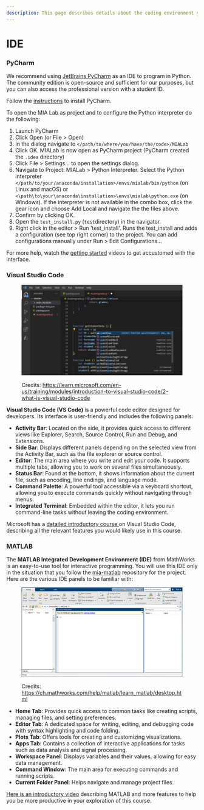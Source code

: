 ```yaml
---
description: This page describes details about the coding environment you will use.
---
```


# IDE

### **PyCharm**

We recommend using [JetBrains PyCharm](https://www.jetbrains.com/pycharm/) as an IDE to program in Python. The community edition is open-source and sufficient for our purposes, but you can also access the professional version with a student ID.&#x20;

Follow the [instructions](https://www.jetbrains.com/help/pycharm/requirements-installation-and-launching.html) to install PyCharm.

To open the MIA Lab as project and to configure the Python interpreter do the following:

1. Launch PyCharm
2. Click Open (or File > Open)
3. In the dialog navigate to `</path/to/where/you/have/the/code>/MIALab`
4. Click OK. MIALab is now open as PyCharm project (PyCharm created the `.idea` directory)
5. Click File > Settings... to open the settings dialog.
6. Navigate to Project: MIALab > Python Interpreter. Select the Python interpreter `</path/to/your/anaconda/installation>/envs/mialab/bin/python` (on Linux and macOS) or `<\path\to\your\anaconda\installation>\envs\mialab\python.exe` (on Windows). If the interpreter is not available in the combo box, click the gear icon and choose Add Local and navigate the the files above.
7. Confirm by clicking OK.
8. Open the `test_install.py` (`test`directory) in the navigator.
9. Right click in the editor > Run 'test\_install'. Runs the test\_install and adds a configuration (see top right corner) to the project. You can add configurations manually under Run > Edit Configurations...

For more help, watch the [getting started](https://www.jetbrains.com/pycharm/documentation/) videos to get accustomed with the interface.

### Visual Studio Code

<figure><img src="../.gitbook/assets/visual-studio-code.png" alt=""><figcaption><p>Credits: <a href="https://learn.microsoft.com/en-us/training/modules/introduction-to-visual-studio-code/2-what-is-visual-studio-code">https://learn.microsoft.com/en-us/training/modules/introduction-to-visual-studio-code/2-what-is-visual-studio-code</a></p></figcaption></figure>

**Visual Studio Code (VS Code)** is a powerful code editor designed for developers. Its interface is user-friendly and includes the following panels:

* **Activity Bar**: Located on the side, it provides quick access to different views like Explorer, Search, Source Control, Run and Debug, and Extensions.
* **Side Bar**: Displays different panels depending on the selected view from the Activity Bar, such as the file explorer or source control.
* **Editor**: The main area where you write and edit your code. It supports multiple tabs, allowing you to work on several files simultaneously.
* **Status Bar**: Found at the bottom, it shows information about the current file, such as encoding, line endings, and language mode.
* **Command Palette**: A powerful tool accessible via a keyboard shortcut, allowing you to execute commands quickly without navigating through menus.
* **Integrated Terminal**: Embedded within the editor, it lets you run command-line tasks without leaving the coding environment.

Microsoft has a [detailed introductory course ](https://learn.microsoft.com/en-us/training/modules/introduction-to-visual-studio-code/)on Visual Studio Code, describing all the relevant features you would likely use in this course.&#x20;

### MATLAB

The **MATLAB Integrated Development Environment (IDE)** from MathWorks is an easy-to-use tool for interactive programming. You will use this IDE only in the situation that you follow the [mia-matlab](https://github.com/ubern-mialab/mia-matlab) repository for the project. Here are the various IDE panels to be familiar with:

<figure><img src="../.gitbook/assets/matlab-ide.png" alt=""><figcaption><p>Credits:  <a href="https://ch.mathworks.com/help/matlab/learn_matlab/desktop.html">https://ch.mathworks.com/help/matlab/learn_matlab/desktop.html</a></p></figcaption></figure>

* **Home Tab**: Provides quick access to common tasks like creating scripts, managing files, and setting preferences.
* **Editor Tab**: A dedicated space for writing, editing, and debugging code with syntax highlighting and code folding.
* **Plots Tab**: Offers tools for creating and customizing visualizations.
* **Apps Tab**: Contains a collection of interactive applications for tasks such as data analysis and signal processing.
* **Workspace Panel**: Displays variables and their values, allowing for easy data management.
* **Command Window**: The main area for executing commands and running scripts.
* **Current Folder Panel**: Helps navigate and manage project files.

[Here is an introductory video](https://ch.mathworks.com/videos/introduction-to-matlab-1621968498775.html) describing MATLAB and more features to help you be more productive in your exploration of this course.
